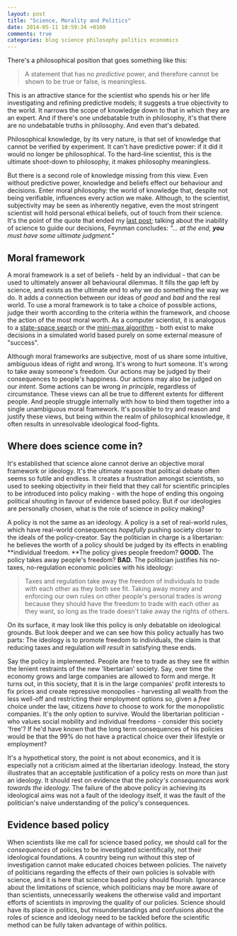```yaml
---
layout: post
title: "Science, Morality and Politics"
date: 2014-05-11 10:59:34 +0100
comments: true
categories: blog science philosophy politics economics
---
```


There's a philosophical position that goes something like this:

 > A statement that has no *predictive* power, and therefore cannot be shown to be true or false, is meaningless.

This is an attractive stance for the scientist who spends his or her life investigating and refining predictive models; it suggests a true objectivity to the world. It narrows the scope of knowledge down to that in which they are an expert. And if there's one undebatable truth in philosophy, it's that there are no undebatable truths in philosophy. And even that's debated.

Philosophical knowledge, by its very nature, is that set of knowledge that cannot be verified by experiment. It can't have predictive power: if it did it would no longer be philosophical. To the hard-line scientist, this is the ultimate shoot-down to philosophy, it makes philosophy meaningless.

But there is a second role of knowledge missing from this view. Even without predictive power, knowledge and beliefs effect our behaviour and decisions. Enter moral philosophy: the world of knowledge that, despite not being verifiable, influences every action we make. Although, to the scientist, subjectivity may be seen as inherently negative, even the most stringent scientist will hold personal ethical beliefs, out of touch from their science. It's the point of the quote that ended my [last post](/../writing/i-for-one-welcome-our-new-insect-overlords/); talking about the inability of science to guide our decisions, Feynman concludes: *"... at the end, **you** must have some ultimate judgment."*

## Moral framework

A moral framework is a set of beliefs - held by an individual - that can be used to ultimately answer all behavioural dilemmas. It fills the gap left by science, and exists as the ultimate end to *why* we do something the way we do. It adds a connection between our ideas of *good* and *bad* and the real world. To use a moral framework is to take a choice of possible actions, judge their worth according to the criteria within the framework, and choose the action of the most moral worth. As a computer scientist, it is analogous to a [state-space search](http://en.wikipedia.org/wiki/State_space_search) or the [mini-max algorithm](http://en.wikipedia.org/wiki/Minimax) - both exist to make decisions in a simulated world based purely on some external measure of "success".

Although moral frameworks are subjective, most of us share some intuitive, ambiguous ideas of right and wrong. It's wrong to hurt someone. It's wrong to take away someone's freedom. Our actions may be judged by their consequences to people's happiness. Our actions may also be judged on our *intent*. Some actions can be wrong *in principle*, regardless of circumstance. These views can all be true to different extents for different people. And people struggle internally with how to bind them together into a single unambiguous moral framework. It's possible to try and reason and justify these views, but being within the realm of philosophical knowledge, it often results in unresolvable ideological food-fights.

## Where does science come in?

It's established that science alone cannot derive an objective moral framework or ideology. It's the ultimate reason that political debate often seems so futile and endless. It creates a frustration amongst scientists, so used to seeking objectivity in their field that they call for scientific principles to be introduced into policy making - with the hope of ending this ongoing political shouting in favour of evidence based policy. But if our ideologies are personally chosen, what is the role of science in policy making?

A policy is not the same as an ideology. A policy is a set of real-world rules, which have real-world consequences *hopefully* pushing society closer to the ideals of the policy-creator. Say the politician in charge is a libertarian: he believes the worth of a policy should be judged by its effects in enabling **individual freedom. **The policy gives people freedom? **GOOD.** The policy takes away people's freedom? **BAD.** The politician justifies his no-taxes, no-regulation economic policies with his ideology:

 > Taxes and regulation take away the freedom of individuals to trade with each other as they both see fit. Taking away money and enforcing our own rules on other people's personal trades is *wrong* because they should have the freedom to trade with each other as they want, so long as the trade doesn't take away the rights of others.

On its surface, it may look like this policy is only debatable on ideological grounds. But look deeper and we can see how this policy actually has two parts: The ideology is to promote freedom to individuals, the claim is that reducing taxes and regulation *will result* in satisfying these ends.

Say the policy is implemented. People are free to trade as they see fit within the lenient restraints of the new 'libertarian' society. Say, over time the economy grows and large companies are allowed to form and merge. It turns out, in this society, that it is in the large companies' profit interests to fix prices and create repressive monopolies - harvesting all wealth from the less well-off and restricting their employment options so, given a *free* choice under the law, citizens *have* to choose to work for the monopolistic companies. It's the only option to survive. Would the libertarian politician - who values social mobility and individual freedoms - consider this society 'free'? If he'd have known that the long term consequences of his policies would be that the 99% do not have a practical choice over their lifestyle or employment?

It's a hypothetical story, the point is not about economics, and it is especially not a criticism aimed at the libertarian ideology. Instead, the story illustrates that an acceptable justification of a policy rests on more than just an ideology. It should rest on evidence that the *policy's consequences work towards the ideology.* The failure of the above policy in achieving its ideological aims was not a fault of the ideology itself, it was the fault of the politician's naive understanding of the policy's consequences.

## Evidence based policy

When scientists like me call for science based policy, we should call for the *consequences* of policies to be investigated scientifically, not their ideological foundations. A country being run without this step of investigation cannot make educated choices between policies. The naivety of politicians regarding the effects of their own policies is solvable with science, and it is here that science based policy should flourish. Ignorance about the limitations of science, which politicians may be more aware of than scientists, unnecessarily weakens the otherwise valid and important efforts of scientists in improving the quality of our policies. Science should have its place in politics, but misunderstandings and confusions about the roles of science and ideology need to be tackled before the scientific method can be fully taken advantage of within politics.
